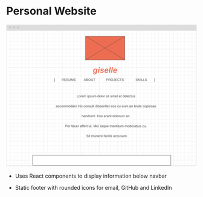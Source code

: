 # Personal Website

![Landing Wireframe](./landing-wireframe.png)


* Uses React components to display information below navbar

* Static footer with rounded icons for email, GitHub and LinkedIn

